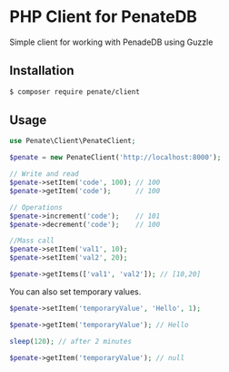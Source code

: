 # PHP Client for PenateDB

Simple client for working with PenadeDB using Guzzle

## Installation

```bash
$ composer require penate/client
```


## Usage

```php
use Penate\Client\PenateClient;

$penate = new PenateClient('http://localhost:8000');

// Write and read
$penate->setItem('code', 100); // 100
$penate->getItem('code');      // 100

// Operations
$penate->increment('code');    // 101
$penate->decrement('code');    // 100

//Mass call
$penate->setItem('val1', 10);
$penate->setItem('val2', 20);

$penate->getItems(['val1', 'val2']); // [10,20]
```

You can also set temporary values.

```php
$penate->setItem('temporaryValue', 'Hello', 1);

$penate->getItem('temporaryValue'); // Hello

sleep(120); // after 2 minutes

$penate->getItem('temporaryValue'); // null
```
